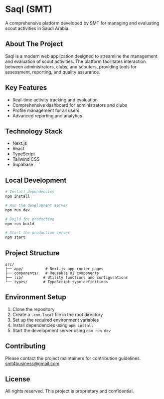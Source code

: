# Saql (SMT)

A comprehensive platform developed by SMT for managing and evaluating scout activities in Saudi Arabia.

## About The Project

Saql is a modern web application designed to streamline the management and evaluation of scout activities. The platform facilitates interaction between administrators, clubs, and scouters, providing tools for assessment, reporting, and quality assurance.

## Key Features


- Real-time activity tracking and evaluation
- Comprehensive dashboard for administrators and clubs
- Profile management for all users
- Advanced reporting and analytics

## Technology Stack

- Next.js
- React
- TypeScript
- Tailwind CSS
- Supabase

## Local Development

```bash
# Install dependencies
npm install

# Run the development server
npm run dev

# Build for production
npm run build

# Start the production server
npm start
```

## Project Structure

```
src/
├── app/          # Next.js app router pages
├── components/   # Reusable UI components
├── lib/         # Utility functions and configurations
└── types/       # TypeScript type definitions
```

## Environment Setup

1. Clone the repository
2. Create a `.env.local` file in the root directory
3. Set up the required environment variables
4. Install dependencies using `npm install`
5. Start the development server using `npm run dev`

## Contributing

Please contact the project maintainers for contribution guidelines.
smt4business@gmail.com

## License

All rights reserved. This project is proprietary and confidential.
